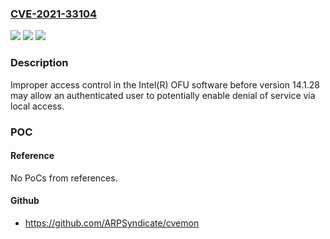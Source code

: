 ### [CVE-2021-33104](https://cve.mitre.org/cgi-bin/cvename.cgi?name=CVE-2021-33104)
![](https://img.shields.io/static/v1?label=Product&message=Intel(R)%20OFU%20software&color=blue)
![](https://img.shields.io/static/v1?label=Version&message=%3D%20before%20version%2014.1.28%20&color=brighgreen)
![](https://img.shields.io/static/v1?label=Vulnerability&message=denial%20of%20service&color=brighgreen)

### Description

Improper access control in the Intel(R) OFU software before version 14.1.28 may allow an authenticated user to potentially enable denial of service via local access.

### POC

#### Reference
No PoCs from references.

#### Github
- https://github.com/ARPSyndicate/cvemon

